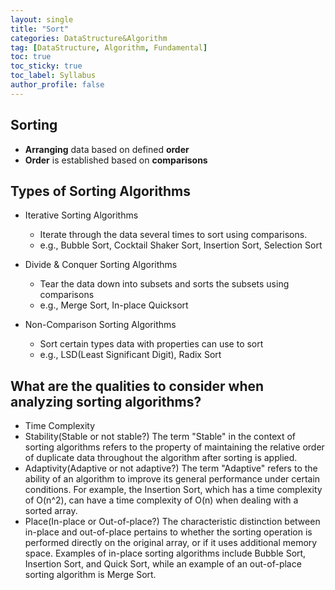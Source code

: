 ```yaml
---
layout: single
title: "Sort"
categories: DataStructure&Algorithm
tag: [DataStructure, Algorithm, Fundamental]
toc: true
toc_sticky: true
toc_label: Syllabus
author_profile: false
---
```


## Sorting

- **Arranging** data based on defined **order**
- **Order** is established based on **comparisons**

## Types of Sorting Algorithms

- Iterative Sorting Algorithms
    - Iterate through the data several times to sort using comparisons.
    - e.g., Bubble Sort, Cocktail Shaker Sort, Insertion Sort, Selection Sort

- Divide & Conquer Sorting Algorithms
    - Tear the data down into subsets and sorts the subsets using comparisons
    - e.g., Merge Sort, In-place Quicksort

- Non-Comparison Sorting Algorithms
    - Sort certain types data with properties can use to sort
    - e.g., LSD(Least Significant Digit), Radix Sort

## What are the qualities to consider when analyzing sorting algorithms?

- Time Complexity
- Stability(Stable or not stable?)
    The term "Stable" in the context of sorting algorithms refers to the property of maintaining the relative order of duplicate data throughout the algorithm after sorting is applied.
- Adaptivity(Adaptive or not adaptive?)
    The term "Adaptive" refers to the ability of an algorithm to improve its general performance under certain conditions. For example, the Insertion Sort, which has a time complexity of O(n^2), can have a time complexity of O(n) when dealing with a sorted array.
- Place(In-place or Out-of-place?)
    The characteristic distinction between in-place and out-of-place pertains to whether the sorting operation is performed directly on the original array, or if it uses additional memory space. Examples of in-place sorting algorithms include Bubble Sort, Insertion Sort, and Quick Sort, while an example of an out-of-place sorting algorithm is Merge Sort.